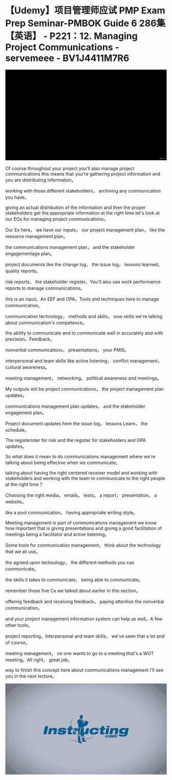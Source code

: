 # 【Udemy】项目管理师应试 PMP Exam Prep Seminar-PMBOK Guide 6  286集【英语】 - P221：12. Managing Project Communications - servemeee - BV1J4411M7R6

![](img/edd55f8d18bdfec947555b752e695dff_0.png)

Of course throughout your project you'll also manage project communications this means that you're gathering project information and you are distributing information。

 working with those different stakeholders， archiving any communication you have。

 giving an actual distribution of the information and then the proper stakeholders get the appropriate information at the right time let's look at our EOs for managing project communications。

Our Es here， we have our inputs， our project management plan， like the resource management plan。

 the communications management plan， and the stakeholder engagementage plan。

 project documents like the change log， the issue log， lessons learned， quality reports。

 risk reports， the stakeholder register。You'll also use work performance reports to manage communications。

 this is an input。An EEF and OPA。Tools and techniques here to manage communication。

 communication technology， methods and skills， now skills we're talking about communication's competence。

 the ability to communicate and to communicate well in accurately and with precision。Feedback。

 nonverbal communications， presentations， your PMIS。

 interpersonal and team skills like active listening， conflict management， cultural awareness。

 meeting management， networking， political awareness and meetings。

My outputs will be project communications， the project management plan updates。

 communications management plan updates， and the stakeholder engagement plan。

Project document updates here the issue log， lessons Learn， the schedule。

The registerister for risk and the register for stakeholders and OPA updates。

So what does it mean to do communications management where we're talking about being effective when we communicate。

 talking about having the right centered receiver model and working with stakeholders and working with the team to communicate to the right people at the right time？

Choosing the right media， emails， texts， a report， presentation， a website。

 like a pool communication， having appropriate writing style。

Meeting management is part of communications management we know how important that is giving presentations and giving a good facilitation of meetings being a facilitator and active listening。

Some tools for communication management， think about the technology that we all use。

 the agreed upon technology， the different methods you can communicate。

 the skills it takes to communicate， being able to communicate。

 remember those five Cs we talked about earlier in this section。

 offering feedback and receiving feedback， paying attention the nonverbal communication。

 and your project management information system can help as well。A few other tools。

 project reporting。Interpersonal and team skills， we've seen that a lot and of course。

 meeting management， no one wants to go to a meeting that's a WOT meeting。All right， great job。

 way to finish this concept here about communications management I'll see you in the next lecture。



![](img/edd55f8d18bdfec947555b752e695dff_2.png)